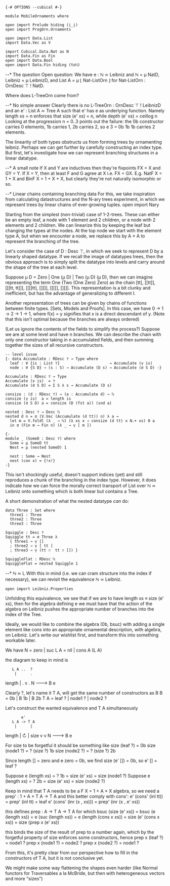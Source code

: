 ```
{-# OPTIONS --cubical #-}

module MobileOrnaments where

open import Prelude hiding (⌊_⌋)
open import ProgOrn.Ornaments

open import Data.List
import Data.Vec as V

import Cubical.Data.Nat as N
import Data.Fin as Fin
open import Data.Bool
open import Data.Fin hiding (toℕ)
```

--* The question
Open question:
  We have e : ℕ ≃ Leibniz and ℕ = μ NatD, Leibniz = μ LeibnizD,
  and List A = μ ⌊ Nat-ListOrn ⌋ for Nat-ListOrn : OrnDesc ⊤ ! NatD.

  Where does L-TreeOrn  come from?


--* No simple answer
Clearly there is no L-TreeOrn : OrnDesc ⊤ ! LeibnizD and an e' : List A ≃ Tree A such that e' has e as underlying function.
Namely length xs = n enforces that size (e' xs) = n, while depth (e' xs) = ceillog n
Looking at the progression n = 0..3 points out the failure: the 0b constructor carries 0 elements, 1b carries 1, 2b carries 2, so e 3 = 0b 1b 1b carries 2 elements.

The linearity of both types obstructs us from forming trees by ornamenting leibniz.
Perhaps we can get further by carefully constructing an index type.
But first, let's investigate how we can represent branching structures in a linear datatype.


--* A small note
If X and Y are inductives then they're fixpoints FX = X and GY = Y.
If X = Y, then at least F and G agree at X i.e. FX = GX.
E.g. NatF X = 1 + X and BinF X = 1 + X + X,
but clearly they're not naturally isomorphic or so.


--* Linear chains containing branching data
For this, we take inspiration from calculating datastructures and the N-ary trees experiment, in which we represent trees by linear chains of ever-growing tuples.
open import Nary

Starting from the simplest (non-trivial) case of 1-2-trees.
These can either be an empty leaf, a node with 1 element and 2 children, or a node with 2 elements and 2 children.
We can linearize this by keeping the leaf but changing the types at the nodes.
At the top node we start with the element type A, but when we encounter a node, we replace this by A × A to represent the branching of the tree.

Let's consider the case of D : Desc ⊤, in which we seek to represent D by a linearly shaped datatype.
If we recall the image of datatypes trees, then the obvious approach is to simply split the datatype into levels and carry around the shape of the tree at each level.

Suppose μ D = Zero | One (μ D) | Two (μ D) (μ D),
then we can imagine representing the term One (Two (One Zero) Zero) as the chain [tt], [[tt]], [[[tt, tt]]], [[[[tt], []]]], [[[[], []]]].
This representation is a bit clunky and inefficient, but has the advantage of generalizing to different I.

Another representation of trees can be given by chains of functions between finite types. [Sets, Models and Proofs].
In this case, we have 0 -> 1 -> 2 -> 1 -> 1, where f(x) = y signifies that x is a direct descendant of y.
(Note that this isn't optimal because the branches are always ordered)

(Let us ignore the contents of the fields to simplify the process?)
Suppose we are at some level and have n branches.
We can describe the chain with only one constructor taking in n accumulated fields, and then summing together the sizes of all recursive constructors.

```
-- level issue
{- data Accumulate : RDesc ⊤ → Type where
  leaf : ∀ {is : List ⊤}                      → Accumulate (ṿ is)
  node : ∀ {S D} → (s : S) → Accumulate (D s) → Accumulate (σ S D) -}

Accumulate : RDesc ⊤ → Type
Accumulate (ṿ is)  = ⊤
Accumulate (σ S D) = Σ S λ s → Accumulate (D s)

consize : (d : RDesc ⊤) → (a : Accumulate d) → ℕ
consize (ṿ is)  a = length is
consize (σ S D) a = consize (D (fst a)) (snd a)

nested : Desc ⊤ → Desc ℕ
nested d n = σ (V.Vec (Accumulate (d tt)) n) λ a →
  let m = V.foldl (λ _ → ℕ) (λ xs x → consize (d tt) x N.+ xs) 0 a
  in σ (Fin m → Fin n) (λ _ → ṿ [ m ])

{-
module _ (SomeD : Desc ⊤) where
  Some = μ SomeD tt
  Nest = μ (nested SomeD) 1
  
  nest : Some → Nest
  nest (con x) = {!x!}
-}
```

This isn't shockingly useful, doesn't support indices (yet) and still reproduces a chunk of the branching in the index type.
However, it does indicate how we can force the morally correct transport of List over ℕ ≃ Leibniz onto something which is both linear but contains a Tree.

A short demonstration of what the nested datatype _can_ do:
```
data Three : Set where
  three1 : Three
  three2 : Three
  three3 : Three

Squiggle : Desc ⊤
Squiggle tt = σ Three λ
  { three1 → ṿ []
  ; three2 → ṿ [ tt ]
  ; three3 → ṿ (tt ∷  tt ∷ []) }

SquiggleFlat : RDesc ℕ
SquiggleFlat = nested Squiggle 1
```

--* ℕ ≃ L
With this in mind (i.e. we can cram structure into the index if necessary), we can revisit the equivalence ℕ ≃ Leibniz.
```
open import Leibniz.Properties
```

Unfolding this equivalence, we see that if we are to have length xs ≡ size (e' xs),
then for the algebra defining e we must have that the action of the algebra on Leibniz pushes the appropriate number of branches into the index of the Tree.

Ideally, we would like to combine the algebra (0b, bsuc) with adding a single element like cons into an appropriate ornamental description, with algebra, on Leibniz.
Let's write our wishlist first, and transform this into something workable later.

We have
  N   = zero | suc
  L A = nil  | cons A (L A)

the diagram to keep in mind is

       L A ..  ?
        |      .
 length |      .
        v      .
        N ---> B
           e

Clearly ?, let's name it T A, will get the same number of constructors as B
  B   = 0b     | B 1b    | B 2b
  T A = leaf ? | node1 ? | node2 ?

Let's construct the wanted equivalence and T A simultaneously

           e'
       L A -> T A
        |      |
 length |  ↻   | size
        v      v
        N ---> B
           e

For size to be forgetful it should be something like
  size (leaf ?)  = 0b
  size (node1 ?) = ? (size ?) 1b
  size (node2 ?) = ? (size ?) 2b

Since length [] = zero and e zero = 0b, we find size (e' []) = 0b, so e' [] = leaf ?

Suppose e (length xs) = ? 1b = size (e' xs) = size (node1 ?)
Suppose e (length xs) = ? 2b = size (e' xs) = size (node2 ?)

Keep in mind that T A needs to be a F X = 1 + A × X algebra,
so we need a prep' : 1 + A × T A → T A and this better comply with cons':
  e' (cons' (inl tt))       = prep' (inl tt)          = leaf
  e' (cons' (inr (x , xs))) = prep' (inr (x , e' xs))

this defines prep : A → T A → T A for which
  bsuc (size (e' xs)) = bsuc (e (length xs)) = e (suc (length xs)) = e (length (cons x xs)) = size (e' (cons x xs)) = size (prep x (e' xs))

this binds the size of the result of prep to a number again, which by the forgetful property of size enforces some constructors, hence
  prep x (leaf ?)  = node1 ?
  prep x (node1 ?) = node2 ?
  prep x (node2 ?) = node1 ?

From this, it's pretty clear from our perspective how to fill in the constructors of T A,
but it is not conclusive yet.

We might make some way flattening the shapes even harder (like Normal functors for Traversables a la McBride, but then with heterogeneous vectors and more "sizes")
